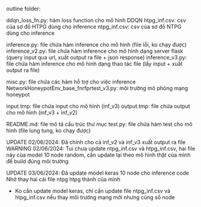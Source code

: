 outline folder:

ddqn_loss_fn.py: hàm loss function cho mô hình DDQN
htpg_inf.csv: csv của sơ đồ HTPG dùng cho inference
ntpg_inf.csv: csv của sơ đồ NTPG dùng cho inference

inference.py: file chứa hàm inference cho mô hình (file lỗi, ko chạy được)
inference_v2.py: file chứa hàm inference cho mô hình dạng server flask (query input qua url, xuất output ra file + json response)
inference_v3.py: file chứa hàm inference cho mô hình dạng thao tác file (lấy input + xuất output ra file)

misc.py: file chứa các hàm hỗ trợ cho việc inference
NetworkHoneypotEnv_base_fnrfprtest_v3.py: môi trường mô phỏng mạng honeypot

input.tmp: file chứa input cho mô hình (inf_v3)
output.tmp: file chứa output cho mô hình (inf_v3 + inf_v2)

README.md: file mô tả cấu trúc thư mục
test.py: file chứa hàm test cho mô hình (file lung tung, ko chạy được)

UPDATE 02/06/2024: Đã chỉnh cho cả inf_v2 và inf_v3 xuất output ra file
WARNING 02/06/2024: Tui chưa update ntpg_inf.csv và htpg_inf.csv, hai file này của model 10 node random, cần update lại theo mô hình thật của mình để build đúng môi trường

UPDATE 03/06/2024: Đã update model keras 10 node cho inference code
Nhớ thay hai cái file ntpg htpg thành của mình

- Ko cần update model keras, chỉ cần update file ntpg_inf.csv và htpg_inf.csv nếu thay môi trường mạng mới nhưng cùng số node
